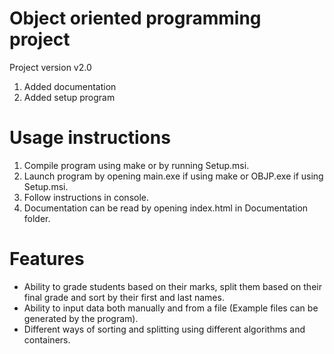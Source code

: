 # Object oriented programming project
Project version v2.0
1. Added documentation
2. Added setup program

# Usage instructions
1. Compile program using make or by running Setup.msi.
2. Launch program by opening main.exe if using make or OBJP.exe if using Setup.msi.
3. Follow instructions in console.
4. Documentation can be read by opening index.html in Documentation folder.

# Features
* Ability to grade students based on their marks, split them based on their final grade and sort by their first and last names.
* Ability to input data both manually and from a file (Example files can be generated by the program).
* Different ways of sorting and splitting using different algorithms and containers.
